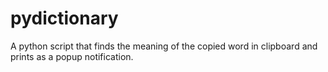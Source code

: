 # pydictionary
A python script that finds the meaning of the copied word in clipboard and prints as a popup notification.
